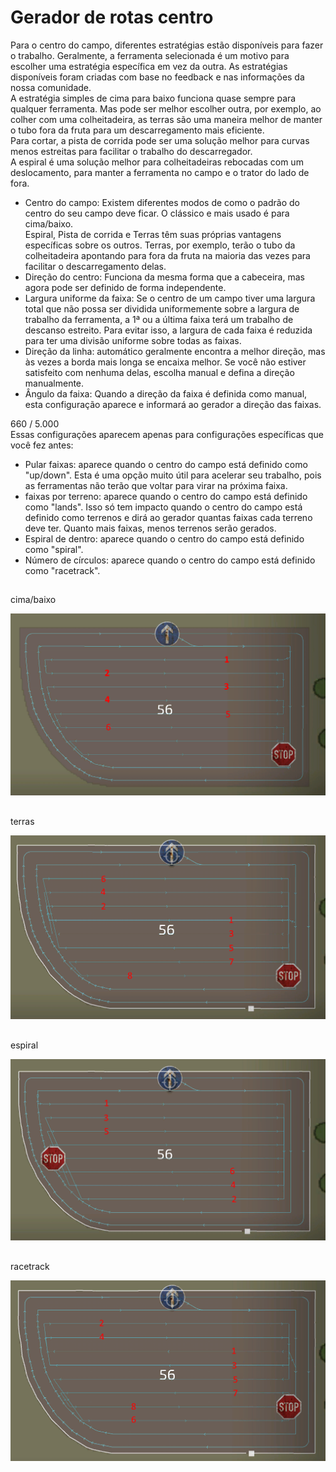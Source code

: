 # Gerador de rotas centro  
Para o centro do campo, diferentes estratégias estão disponíveis para fazer o trabalho. Geralmente, a ferramenta selecionada é um motivo para escolher uma estratégia específica em vez da outra. As estratégias disponíveis foram criadas com base no feedback e nas informações da nossa comunidade.  
A estratégia simples de cima para baixo funciona quase sempre para qualquer ferramenta. Mas pode ser melhor escolher outra, por exemplo, ao colher com uma colheitadeira, as terras são uma maneira melhor de manter o tubo fora da fruta para um descarregamento mais eficiente.  
Para cortar, a pista de corrida pode ser uma solução melhor para curvas menos estreitas para facilitar o trabalho do descarregador.  
A espiral é uma solução melhor para colheitadeiras rebocadas com um deslocamento, para manter a ferramenta no campo e o trator do lado de fora.  


  
- Centro do campo: Existem diferentes modos de como o padrão do centro do seu campo deve ficar. O clássico e mais usado é para cima/baixo.  
Espiral, Pista de corrida e Terras têm suas próprias vantagens específicas sobre os outros. Terras, por exemplo, terão o tubo da colheitadeira apontando para fora da fruta na maioria das vezes para facilitar o descarregamento delas.  
- Direção do centro: Funciona da mesma forma que a cabeceira, mas agora pode ser definido de forma independente.  
- Largura uniforme da faixa: Se o centro de um campo tiver uma largura total que não possa ser dividida uniformemente sobre a largura de trabalho da ferramenta, a 1ª ou a última faixa terá um trabalho de descanso estreito. Para evitar isso, a largura de cada faixa é reduzida para ter uma divisão uniforme sobre todas as faixas.  
- Direção da linha: automático geralmente encontra a melhor direção, mas às vezes a borda mais longa se encaixa melhor. Se você não estiver satisfeito com nenhuma delas, escolha manual e defina a direção manualmente.  
- Ângulo da faixa: Quando a direção da faixa é definida como manual, esta configuração aparece e informará ao gerador a direção das faixas.  
  
  
660 / 5.000  
Essas configurações aparecem apenas para configurações específicas que você fez antes:  
- Pular faixas: aparece quando o centro do campo está definido como "up/down". Esta é uma opção muito útil para acelerar seu trabalho, pois as ferramentas não terão que voltar para virar na próxima faixa.  
- faixas por terreno: aparece quando o centro do campo está definido como "lands". Isso só tem impacto quando o centro do campo está definido como terrenos e dirá ao gerador quantas faixas cada terreno deve ter. Quanto mais faixas, menos terrenos serão gerados.  
- Espiral de dentro: aparece quando o centro do campo está definido como "spiral".  
- Número de círculos: aparece quando o centro do campo está definido como "racetrack".  



## 
cima/baixo


![Image](../assets/images/updown_0_0_1024_591.png)


## 
terras


![Image](../assets/images/lands_0_0_1024_599.png)


## 
espiral


![Image](../assets/images/spiral_0_0_1024_590.png)


## 
racetrack


![Image](../assets/images/racetrack_0_0_1024_589.png)

